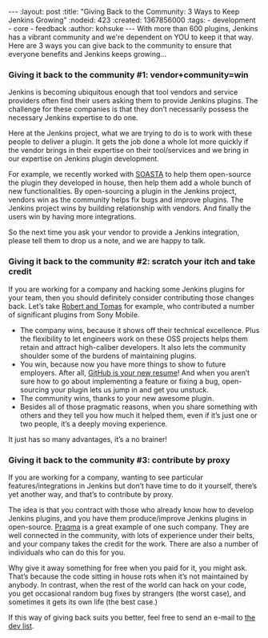 --- :layout: post :title: "Giving Back to the Community: 3 Ways to Keep Jenkins Growing" :nodeid: 423 :created: 1367856000 :tags: - development - core - feedback :author: kohsuke --- With more than 600 plugins, Jenkins has a vibrant community and we're dependent on YOU to keep it that way. Here are 3 ways you can give back to the community to ensure that everyone benefits and Jenkins keeps growing...

### Giving it back to the community \#1: vendor+community=win

Jenkins is becoming ubiquitous enough that tool vendors and service providers often find their users asking them to provide Jenkins plugins. The challenge for these companies is that they don’t necessarily possess the necessary Jenkins expertise to do one.

Here at the Jenkins project, what we are trying to do is to work with these people to deliver a plugin. It gets the job done a whole lot more quickly if the vendor brings in their expertise on their tool/services and we bring in our expertise on Jenkins plugin development.

For example, we recently worked with [SOASTA](http://www.soasta.com/press-releases/soasta-and-cloudbees-partner-to-deliver-first-jenkins-plugin-for-continuous-integration-on-mobile-platforms/) to help them open-source the plugin they developed in house, then help them add a whole bunch of new functionalities. By open-sourcing a plugin in the Jenkins project, vendors win as the community helps fix bugs and improve plugins. The Jenkins project wins by building relationship with vendors. And finally the users win by having more integrations.

So the next time you ask your vendor to provide a Jenkins integration, please tell them to drop us a note, and we are happy to talk.

### Giving it back to the community \#2: scratch your itch and take credit

If you are working for a company and hacking some Jenkins plugins for your team, then you should definitely consider contributing those changes back. Let’s take [Robert and Tomas](http://developer.sonymobile.com/2012/11/22/sony-contributes-to-jenkins-software-tool/) for example, who contributed a number of significant plugins from Sony Mobile.

- The company wins, because it shows off their technical excellence. Plus the flexibility to let engineers work on these OSS projects helps them retain and attract high-caliber developers. It also lets the community shoulder some of the burdens of maintaining plugins.
- You win, because now you have more things to show to future employers. After all, [GitHub is your new resume](http://code.dblock.org/github-is-your-new-resume)! And when you aren’t sure how to go about implementing a feature or fixing a bug, open-sourcing your plugin lets us jump in and get you unstuck.
- The community wins, thanks to your new awesome plugin.
- Besides all of those pragmatic reasons, when you share something with others and they tell you how much it helped them, even if it’s just one or two people, it’s a deeply moving experience.

It just has so many advantages, it’s a no brainer!

### Giving it back to the community \#3: contribute by proxy

If you are working for a company, wanting to see particular features/integrations in Jenkins but don’t have time to do it yourself, there’s yet another way, and that’s to contribute by proxy.

The idea is that you contract with those who already know how to develop Jenkins plugins, and you have them produce/improve Jenkins plugins in open-source. [Praqma](https://wiki.jenkins-ci.org/display/JENKINS/Praqma) is a great example of one such company. They are well connected in the community, with lots of experience under their belts, and your company takes the credit for the work. There are also a number of individuals who can do this for you.

Why give it away something for free when you paid for it, you might ask. That’s because the code sitting in house rots when it’s not maintained by anybody. In contrast, when the rest of the world can hack on your code, you get occasional random bug fixes by strangers (the worst case), and sometimes it gets its own life (the best case.)

If this way of giving back suits you better, feel free to send an e-mail to [the dev list](http://jenkins.361315.n4.nabble.com/Jenkins-dev-f387835.html).
